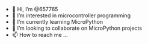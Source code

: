 - 👋 Hi, I’m @657765
- 👀 I’m interested in microcontroller programming
- 🌱 I’m currently learning MicroPython
- 💞️ I’m looking to collaborate on MicroPython projects
- 📫 How to reach me ...

<!---
657765/657765 is a ✨ special ✨ repository because its `README.md` (this file) appears on your GitHub profile.
You can click the Preview link to take a look at your changes.
--->
